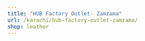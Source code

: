 ```yaml
---
title: "HUB Factory Outlet- Zamzama"
url: /karachi/hub-factory-outlet-zamzama/
shop: leather
---
```

